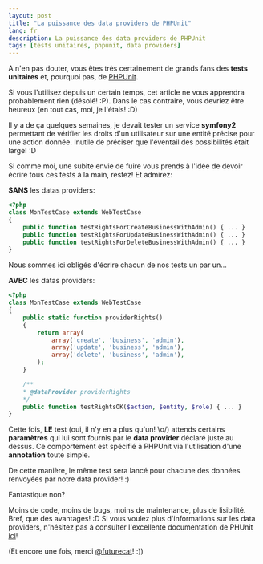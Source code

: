 ```yaml
---
layout: post
title: "La puissance des data providers de PHPUnit"
lang: fr
description: La puissance des data providers de PHPUnit
tags: [tests unitaires, phpunit, data providers]
---
```


A n'en pas douter, vous êtes très certainement de grands fans des **tests unitaires** et, pourquoi pas, de <a href="https://github.com/sebastianbergmann/phpunit/" title="PHPUnit official repository">PHPUnit</a>.

Si vous l'utilisez depuis un certain temps, cet article ne vous apprendra probablement rien (désolé! :P). Dans le cas contraire, vous devriez être heureux (en tout cas, moi, je l'étais! :D)

Il y a de ça quelques semaines, je devait tester un service **symfony2** permettant de vérifier les droits d'un utilisateur sur une entité précise pour une action donnée. Inutile de préciser que l'éventail des possibilités était large! :D

Si comme moi, une subite envie de fuire vous prends à l'idée de devoir écrire tous ces tests à la main, restez! Et admirez:

**SANS** les datas providers:

```php
<?php
class MonTestCase extends WebTestCase
{
    public function testRightsForCreateBusinessWithAdmin() { ... }
    public function testRightsForUpdateBusinessWithAdmin() { ... }
    public function testRightsForDeleteBusinessWithAdmin() { ... }
}
```

Nous sommes ici obligés d'écrire chacun de nos tests un par un...

**AVEC** les datas providers:

```php
<?php
class MonTestCase extends WebTestCase
{
    public static function providerRights()
    {
        return array(
            array('create', 'business', 'admin'),
            array('update', 'business', 'admin'),
            array('delete', 'business', 'admin'),
        );
    }

    /**
    * @dataProvider providerRights
    */
    public function testRightsOK($action, $entity, $role) { ... }
}
```

Cette fois, **LE** test (oui, il n'y en a plus qu'un! \o/) attends certains **paramètres** qui lui sont fournis par le **data provider** déclaré juste au dessus. Ce comportement est spécifié à PHPUnit via l'utilisation d'une **annotation** toute simple.

De cette manière, le même test sera lancé pour chacune des données renvoyées par notre data provider! :)

Fantastique non?

Moins de code, moins de bugs, moins de maintenance, plus de lisibilité. Bref, que des avantages! :D
Si vous voulez plus d'informations sur les data providers, n'hésitez pas à consulter l'excellente documentation de PHUnit <a href="http://www.phpunit.de/manual/3.5/en/writing-tests-for-phpunit.html#writing-tests-for-phpunit.data-providers" title="Documentation de PHPUnit: les data providers">ici</a>!

(Et encore une fois, merci <a href="http://twitter.com/#!/futurecat" title="@futurecat">@futurecat</a>! :))
